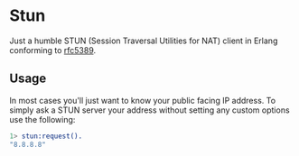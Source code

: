 Stun
====

Just a humble STUN (Session Traversal Utilities for NAT) client in Erlang
conforming to [rfc5389](http://tools.ietf.org/rfc/rfc5389.txt).

Usage
-----

In most cases you'll just want to know your public facing IP address. To simply
ask a STUN server your address without setting any custom options use the
following:

```erlang
1> stun:request().
"8.8.8.8"
```
